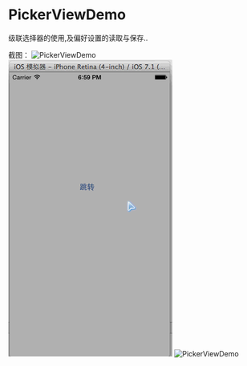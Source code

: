 PickerViewDemo
========

级联选择器的使用,及偏好设置的读取与保存..

截图：
![PickerViewDemo](./doc/a.png)
![PickerViewDemo](./doc/a.gif)
![PickerViewDemo](./doc/b.gif)